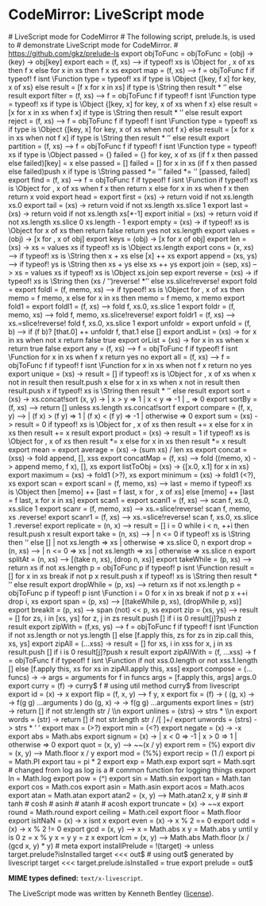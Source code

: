 CodeMirror: LiveScript mode
===========================

\# LiveScript mode for CodeMirror \# The following script, prelude.ls, is used to \# demonstrate LiveScript mode for CodeMirror. \# https://github.com/gkz/prelude-ls export objToFunc = objToFunc = (obj) -&gt; (key) -&gt; obj\[key\] export each = (f, xs) –&gt; if typeof! xs is \\Object for , x of xs then f x else for x in xs then f x xs export map = (f, xs) –&gt; f = objToFunc f if typeof! f isnt \\Function type = typeof! xs if type is \\Object {\[key, f x\] for key, x of xs} else result = \[f x for x in xs\] if type is \\String then result \* ’’ else result export filter = (f, xs) –&gt; f = objToFunc f if typeof! f isnt \\Function type = typeof! xs if type is \\Object {\[key, x\] for key, x of xs when f x} else result = \[x for x in xs when f x\] if type is \\String then result \* ’’ else result export reject = (f, xs) –&gt; f = objToFunc f if typeof! f isnt \\Function type = typeof! xs if type is \\Object {\[key, x\] for key, x of xs when not f x} else result = \[x for x in xs when not f x\] if type is \\String then result \* ’’ else result export partition = (f, xs) –&gt; f = objToFunc f if typeof! f isnt \\Function type = typeof! xs if type is \\Object passed = {} failed = {} for key, x of xs (if f x then passed else failed)\[key\] = x else passed = \[\] failed = \[\] for x in xs (if f x then passed else failed)push x if type is \\String passed \*= ’’ failed \*= ’’ \[passed, failed\] export find = (f, xs) –&gt; f = objToFunc f if typeof! f isnt \\Function if typeof! xs is \\Object for , x of xs when f x then return x else for x in xs when f x then return x void export head = export first = (xs) -&gt; return void if not xs.length xs.0 export tail = (xs) -&gt; return void if not xs.length xs.slice 1 export last = (xs) -&gt; return void if not xs.length xs\[\*-1\] export initial = (xs) -&gt; return void if not xs.length xs.slice 0 xs.length - 1 export empty = (xs) -&gt; if typeof! xs is \\Object for x of xs then return false return yes not xs.length export values = (obj) -&gt; \[x for , x of obj\] export keys = (obj) -&gt; \[x for x of obj\] export len = (xs) -&gt; xs = values xs if typeof! xs is \\Object xs.length export cons = (x, xs) –&gt; if typeof! xs is \\String then x + xs else \[x\] ++ xs export append = (xs, ys) –&gt; if typeof! ys is \\String then xs + ys else xs ++ ys export join = (sep, xs) –&gt; xs = values xs if typeof! xs is \\Object xs.join sep export reverse = (xs) -&gt; if typeof! xs is \\String then (xs / ’‘)reverse! \*’’ else xs.slice!reverse! export fold = export foldl = (f, memo, xs) –&gt; if typeof! xs is \\Object for , x of xs then memo = f memo, x else for x in xs then memo = f memo, x memo export fold1 = export foldl1 = (f, xs) –&gt; fold f, xs.0, xs.slice 1 export foldr = (f, memo, xs) –&gt; fold f, memo, xs.slice!reverse! export foldr1 = (f, xs) –&gt; xs.=slice!reverse! fold f, xs.0, xs.slice 1 export unfoldr = export unfold = (f, b) –&gt; if (f b)? \[that.0\] ++ unfoldr f, that.1 else \[\] export andList = (xs) -&gt; for x in xs when not x return false true export orList = (xs) -&gt; for x in xs when x return true false export any = (f, xs) –&gt; f = objToFunc f if typeof! f isnt \\Function for x in xs when f x return yes no export all = (f, xs) –&gt; f = objToFunc f if typeof! f isnt \\Function for x in xs when not f x return no yes export unique = (xs) -&gt; result = \[\] if typeof! xs is \\Object for , x of xs when x not in result then result.push x else for x in xs when x not in result then result.push x if typeof! xs is \\String then result \* ’’ else result export sort = (xs) -&gt; xs.concat!sort (x, y) -&gt; | x &gt; y =&gt; 1 | x &lt; y =&gt; -1 | \_ =&gt; 0 export sortBy = (f, xs) –&gt; return \[\] unless xs.length xs.concat!sort f export compare = (f, x, y) –&gt; | (f x) &gt; (f y) =&gt; 1 | (f x) &lt; (f y) =&gt; -1 | otherwise =&gt; 0 export sum = (xs) -&gt; result = 0 if typeof! xs is \\Object for , x of xs then result += x else for x in xs then result += x result export product = (xs) -&gt; result = 1 if typeof! xs is \\Object for , x of xs then result \*= x else for x in xs then result \*= x result export mean = export average = (xs) -&gt; (sum xs) / len xs export concat = (xss) -&gt; fold append, \[\], xss export concatMap = (f, xs) –&gt; fold ((memo, x) -&gt; append memo, f x), \[\], xs export listToObj = (xs) -&gt; {\[x.0, x.1\] for x in xs} export maximum = (xs) -&gt; fold1 (&gt;?), xs export minimum = (xs) -&gt; fold1 (&lt;?), xs export scan = export scanl = (f, memo, xs) –&gt; last = memo if typeof! xs is \\Object then \[memo\] ++ \[last = f last, x for , x of xs\] else \[memo\] ++ \[last = f last, x for x in xs\] export scan1 = export scanl1 = (f, xs) –&gt; scan f, xs.0, xs.slice 1 export scanr = (f, memo, xs) –&gt; xs.=slice!reverse! scan f, memo, xs .reverse! export scanr1 = (f, xs) –&gt; xs.=slice!reverse! scan f, xs.0, xs.slice 1 .reverse! export replicate = (n, x) –&gt; result = \[\] i = 0 while i &lt; n, ++i then result.push x result export take = (n, xs) –&gt; | n &lt;= 0 if typeof! xs is \\String then ’’ else \[\] | not xs.length =&gt; xs | otherwise =&gt; xs.slice 0, n export drop = (n, xs) –&gt; | n &lt;= 0 =&gt; xs | not xs.length =&gt; xs | otherwise =&gt; xs.slice n export splitAt = (n, xs) –&gt; \[(take n, xs), (drop n, xs)\] export takeWhile = (p, xs) –&gt; return xs if not xs.length p = objToFunc p if typeof! p isnt \\Function result = \[\] for x in xs break if not p x result.push x if typeof! xs is \\String then result \* ’’ else result export dropWhile = (p, xs) –&gt; return xs if not xs.length p = objToFunc p if typeof! p isnt \\Function i = 0 for x in xs break if not p x ++i drop i, xs export span = (p, xs) –&gt; \[(takeWhile p, xs), (dropWhile p, xs)\] export breakIt = (p, xs) –&gt; span (not) &lt;&lt; p, xs export zip = (xs, ys) –&gt; result = \[\] for zs, i in \[xs, ys\] for z, j in zs result.push \[\] if i is 0 result\[j\]?push z result export zipWith = (f,xs, ys) –&gt; f = objToFunc f if typeof! f isnt \\Function if not xs.length or not ys.length \[\] else \[f.apply this, zs for zs in zip.call this, xs, ys\] export zipAll = (…xss) -&gt; result = \[\] for xs, i in xss for x, j in xs result.push \[\] if i is 0 result\[j\]?push x result export zipAllWith = (f, …xss) -&gt; f = objToFunc f if typeof! f isnt \\Function if not xss.0.length or not xss.1.length \[\] else \[f.apply this, xs for xs in zipAll.apply this, xss\] export compose = (…funcs) -&gt; -&gt; args = arguments for f in funcs args = \[f.apply this, args\] args.0 export curry = (f) -&gt; curry$ f \# using util method curry$ from livescript export id = (x) -&gt; x export flip = (f, x, y) –&gt; f y, x export fix = (f) -&gt; ( (g, x) -&gt; -&gt; f(g g) …arguments ) do (g, x) -&gt; -&gt; f(g g) …arguments export lines = (str) -&gt; return \[\] if not str.length str / \\\\n export unlines = (strs) -&gt; strs \* \\\\n export words = (str) -&gt; return \[\] if not str.length str / /\[ \]+/ export unwords = (strs) -&gt; strs \* ’ ’ export max = (&gt;?) export min = (&lt;?) export negate = (x) -&gt; -x export abs = Math.abs export signum = (x) -&gt; | x &lt; 0 =&gt; -1 | x &gt; 0 =&gt; 1 | otherwise =&gt; 0 export quot = (x, y) –&gt; ~~(x / y) export rem = (%) export div = (x, y) –&gt; Math.floor x / y export mod = (%%) export recip = (1 /) export pi = Math.PI export tau = pi \* 2 export exp = Math.exp export sqrt = Math.sqrt \# changed from log as log is a \# common function for logging things export ln = Math.log export pow = (^) export sin = Math.sin export tan = Math.tan export cos = Math.cos export asin = Math.asin export acos = Math.acos export atan = Math.atan export atan2 = (x, y) –&gt; Math.atan2 x, y \# sinh \# tanh \# cosh \# asinh \# atanh \# acosh export truncate = (x) -&gt; ~~x export round = Math.round export ceiling = Math.ceil export floor = Math.floor export isItNaN = (x) -&gt; x isnt x export even = (x) -&gt; x % 2 == 0 export odd = (x) -&gt; x % 2 != 0 export gcd = (x, y) –&gt; x = Math.abs x y = Math.abs y until y is 0 z = x % y x = y y = z x export lcm = (x, y) –&gt; Math.abs Math.floor (x / (gcd x, y) \* y) \# meta export installPrelude = !(target) -&gt; unless target.prelude?isInstalled target &lt;&lt;&lt; out$ \# using out$ generated by livescript target &lt;&lt;&lt; target.prelude.isInstalled = true export prelude = out$

**MIME types defined:** `text/x-livescript`.

The LiveScript mode was written by Kenneth Bentley ([license](LICENSE)).
